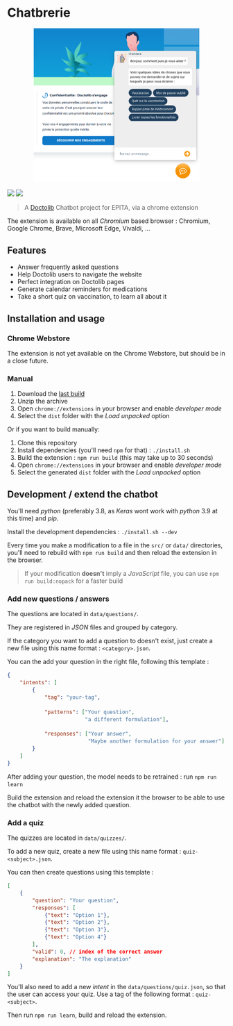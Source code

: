 # Chatbrerie

<p align="center">
	<img src="src/assets/images/chatbot.png" style="zoom: 50%;" />
</p>

![](https://img.shields.io/badge/Version-1.0.0-blue?style=for-the-badge)
![](https://img.shields.io/gitlab/pipeline/guillaume.merle-epita/chatbrerie/master?style=for-the-badge)

> A [Doctolib](https://www.doctolib.fr/) Chatbot project for EPITA, via a chrome extension

The extension is available on all *Chromium* based browser : Chromium, Google Chrome, Brave, Microsoft Edge, Vivaldi, ...

## Features

* Answer frequently asked questions
* Help Doctolib users to navigate the website
* Perfect integration on Doctolib pages
* Generate calendar reminders for medications
* Take a short quiz on vaccination, to learn all about it

## Installation and usage

### Chrome Webstore

The extension is not yet available on the Chrome Webstore, but should be in a close future. 

### Manual

1. Download the [last build](https://gitlab.com/guillaume.merle-epita/chatbrerie/-/jobs/artifacts/master/download?job=package)
2. Unzip the archive
3. Open `chrome://extensions` in your browser and enable *developer mode*
4. Select the `dist` folder with the *Load unpacked* option



Or if you want to build manually:

1. Clone this repository
2. Install dependencies (you'll need `npm` for that) : `./install.sh`
3. Build the extension : `npm run build` (this may take up to 30 seconds)
4. Open `chrome://extensions` in your browser and enable *developer mode*
5. Select the generated `dist` folder with the *Load unpacked* option



## Development / extend the chatbot

You'll need *python* (preferably 3.8, as *Keras* wont work with *python* 3.9 at this time) and *pip*.

Install the development dependencies : `./install.sh --dev`



Every time you make a modification to a file in the `src/`  or `data/` directories, you'll need to rebuild with `npm run build` and then reload the extension in the browser.

> If your modification **doesn't** imply a *JavaScript* file, you can use `npm run build:nopack` for a faster build



### Add new questions / answers

The questions are located in `data/questions/`.

They are registered in *JSON* files and grouped by category.

If the category you want to add a question to doesn't exist, just create a new file using this name format : `<category>.json`.

You can the add your question in the right file, following this template :

```json
{
    "intents": [
        {
            "tag": "your-tag",

            "patterns": ["Your question",
                         "a different formulation"],

            "responses": ["Your answer",
                          "Maybe another formulation for your answer"]
        }
    ]
}
```



After adding your question, the model needs to be retrained : run `npm run learn`

Build the extension and reload the extension it the browser to be able to use the chatbot with the newly added question.



### Add a quiz

The quizzes are located in `data/quizzes/`.

To add a new quiz, create a new file using this name format : `quiz-<subject>.json`.

You can then create questions using this template :

```json
[
    {
        "question": "Your question",
        "responses": [
            {"text": "Option 1"},
            {"text": "Option 2"},
            {"text": "Option 3"},
            {"text": "Option 4"}
        ],
        "valid": 0, // index of the correct answer
        "explanation": "The explanation"
    }
]
```



You'll also need to add a new *intent* in the `data/questions/quiz.json`, so that the user can access your quiz. Use a tag of the following format : `quiz-<subject>`.

Then run `npm run learn`, build and reload the extension.

